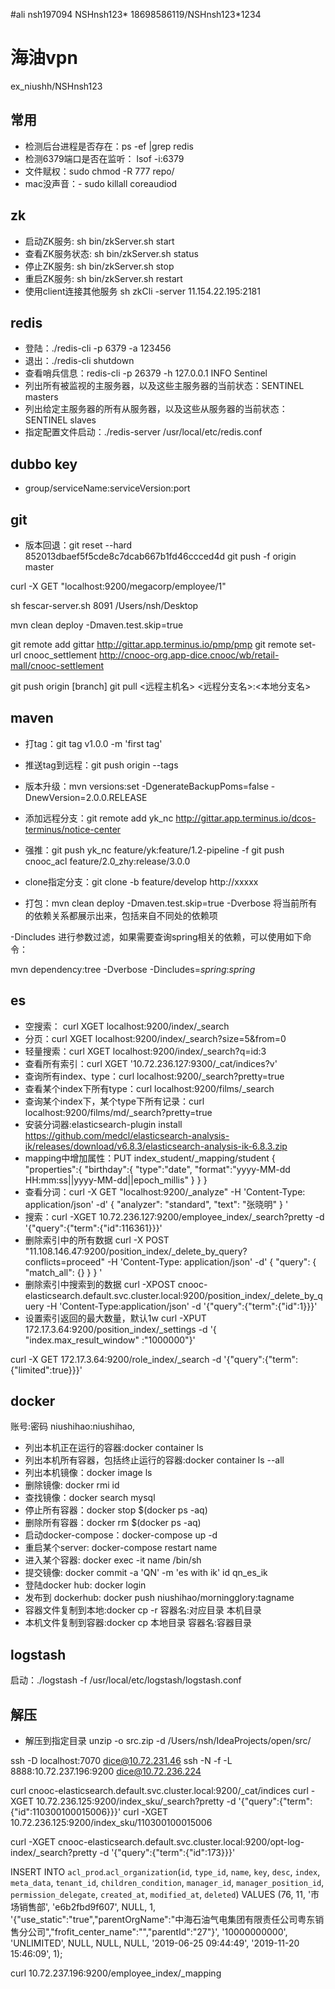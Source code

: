 
#ali
nsh197094
NSHnsh123*
18698586119/NSHnsh123*1234

# 海油vpn
ex_niushh/NSHnsh123

## 常用
- 检测后台进程是否存在：ps -ef |grep redis 
- 检测6379端口是否在监听： lsof -i:6379
- 文件赋权：sudo chmod -R 777 repo/
- mac没声音：- sudo killall coreaudiod

## zk
- 启动ZK服务:       sh bin/zkServer.sh start
- 查看ZK服务状态: sh bin/zkServer.sh status
- 停止ZK服务:       sh bin/zkServer.sh stop
- 重启ZK服务:       sh bin/zkServer.sh restart
- 使用client连接其他服务 sh zkCli -server 11.154.22.195:2181





## redis
- 登陆：./redis-cli -p 6379 -a 123456
- 退出：./redis-cli shutdown
- 查看哨兵信息：redis-cli -p 26379 -h 127.0.0.1 INFO Sentinel
- 列出所有被监视的主服务器，以及这些主服务器的当前状态：SENTINEL masters
- 列出给定主服务器的所有从服务器，以及这些从服务器的当前状态：SENTINEL slaves <master name> 
- 指定配置文件启动：./redis-server /usr/local/etc/redis.conf

## dubbo key
- group/serviceName:serviceVersion:port

## git
- 版本回退：git reset --hard 852013dbaef5f5cde8c7dcab667b1fd46ccced4d
git push -f origin master


curl -X GET "localhost:9200/megacorp/employee/1"

sh fescar-server.sh 8091 /Users/nsh/Desktop

mvn clean deploy -Dmaven.test.skip=true

git remote add gittar http://gittar.app.terminus.io/pmp/pmp
git remote set-url cnooc_settlement http://cnooc-org.app-dice.cnooc/wb/retail-mall/cnooc-settlement

git push origin [branch]
git pull <远程主机名> <远程分支名>:<本地分支名>



## maven
- 打tag：git tag v1.0.0 -m 'first tag'
- 推送tag到远程：git push origin --tags
- 版本升级：mvn versions:set -DgenerateBackupPoms=false -DnewVersion=2.0.0.RELEASE
- 添加远程分支：git remote add yk_nc http://gittar.app.terminus.io/dcos-terminus/notice-center
- 强推：git push yk_nc feature/yk:feature/1.2-pipeline -f
git push cnooc_acl feature/2.0_zhy:release/3.0.0

- clone指定分支：git clone -b feature/develop http://xxxxx
- 打包：mvn clean deploy -Dmaven.test.skip=true
-Dverbose 将当前所有的依赖关系都展示出来，包括来自不同处的依赖项

-Dincludes 进行参数过滤，如果需要查询spring相关的依赖，可以使用如下命令：

mvn dependency:tree -Dverbose -Dincludes=*spring*:*spring*

## es
- 空搜索： curl XGET localhost:9200/index/_search
- 分页：curl XGET localhost:9200/index/_search?size=5&from=0
- 轻量搜索：curl XGET localhost:9200/index/_search?q=id:3
- 查看所有索引：curl XGET '10.72.236.127:9300/_cat/indices?v'
- 查询所有index、type：curl localhost:9200/_search?pretty=true 
- 查看某个index下所有type：curl localhost:9200/films/_search 
- 查询某个index下，某个type下所有记录：curl localhost:9200/films/md/_search?pretty=true
- 安装分词器:elasticsearch-plugin install https://github.com/medcl/elasticsearch-analysis-ik/releases/download/v6.8.3/elasticsearch-analysis-ik-6.8.3.zip 
- mapping中增加属性：PUT index_student/_mapping/student
	{
	  "properties":{
	        "birthday":{
	          "type":"date",
	          "format":"yyyy-MM-dd HH:mm:ss||yyyy-MM-dd||epoch_millis"
	        }
	      }
	}
- 查看分词：curl -X GET "localhost:9200/_analyze" -H 'Content-Type: application/json' -d'
{
  "analyzer": "standard",
  "text": "张晓明"
}
'
- 搜索：curl -XGET 10.72.236.127:9200/employee_index/_search?pretty -d '{"query":{"term":{"id":116361}}}'
- 删除索引中的所有数据
curl -X POST "11.108.146.47:9200/position_index/_delete_by_query?conflicts=proceed" -H 'Content-Type: application/json' -d'
{
  "query": {
    "match_all": {}
  }
}
'
- 删除索引中搜索到的数据
curl -XPOST cnooc-elasticsearch.default.svc.cluster.local:9200/position_index/_delete_by_query -H 'Content-Type:application/json' -d '{"query":{"term":{"id":1}}}'
- 设置索引返回的最大数量，默认1w
curl -XPUT 172.17.3.64:9200/position_index/_settings -d '{ "index.max_result_window" :"1000000"}'

curl -X GET 172.17.3.64:9200/role_index/_search -d '{"query":{"term":{"limited":true}}}'

## docker
账号:密码 niushihao:niushihao,
 - 列出本机正在运行的容器:docker container ls
 - 列出本机所有容器，包括终止运行的容器:docker container ls --all
 - 列出本机镜像：docker image ls
 - 删除镜像: docker rmi id
 - 查找镜像：docker search mysql
 - 停止所有容器：docker stop $(docker ps -aq) 
 - 删除所有容器：docker rm $(docker ps -aq) 
 - 启动docker-compose：docker-compose up -d
 - 重启某个server: docker-compose restart name
 - 进入某个容器: docker exec -it name /bin/sh
 - 提交镜像: docker commit -a 'QN' -m 'es with ik' id qn_es_ik
 - 登陆docker hub: docker login
 - 发布到 dockerhub: docker push niushihao/morningglory:tagname 
 - 容器文件复制到本地:docker cp -r 容器名:对应目录  本机目录
 - 本机文件复制到容器:docker cp  本地目录  容器名:容器目录

## logstash
启动：./logstash -f /usr/local/etc/logstash/logstash.conf

## 解压
- 解压到指定目录 unzip -o src.zip -d /Users/nsh/IdeaProjects/open/src/


ssh -D localhost:7070 dice@10.72.231.46
ssh -N -f -L 8888:10.72.237.196:9200 dice@10.72.236.224

curl cnooc-elasticsearch.default.svc.cluster.local:9200/_cat/indices
curl -XGET 10.72.236.125:9200/index_sku/_search?pretty -d '{"query":{"term":{"id":110300100015006}}}'
curl -XGET 10.72.236.125:9200/index_sku/110300100015006


curl -XGET cnooc-elasticsearch.default.svc.cluster.local:9200/opt-log-index/_search?pretty -d '{"query":{"term":{"id":173}}}'

INSERT INTO `acl_prod`.`acl_organization`(`id`, `type_id`, `name`, `key`, `desc`, `index`, `meta_data`, `tenant_id`, `children_condition`, `manager_id`, `manager_position_id`, `permission_delegate`, `created_at`, `modified_at`, `deleted`) VALUES (76, 11, '市场销售部', 'e6b2fbd9f607', NULL, 1, '{\"use_static\":\"true\",\"parentOrgName\":\"中海石油气电集团有限责任公司粤东销售分公司\",\"frofit_center_name\":\"\",\"parentId\":\"27\"}', '10000000000', 'UNLIMITED', NULL, NULL, NULL, '2019-06-25 09:44:49', '2019-11-20 15:46:09', 1);

curl 10.72.237.196:9200/employee_index/_mapping


